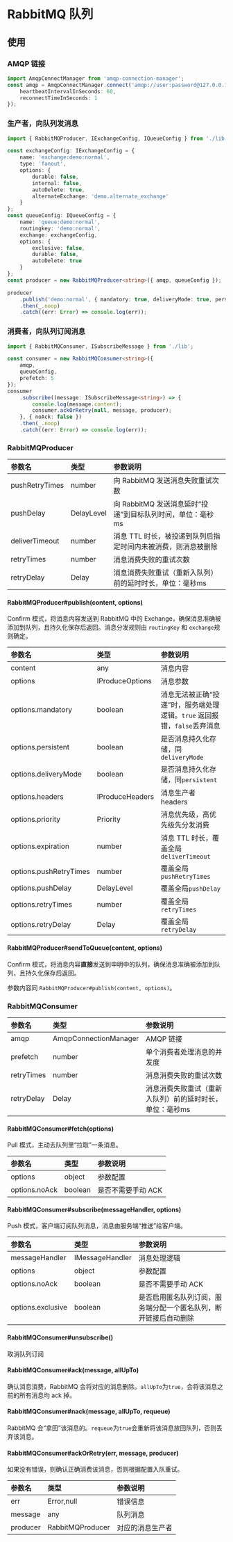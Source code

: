 # RabbitMQ 队列

## 使用
### AMQP 链接
```typescript
import AmqpConnectManager from 'amqp-connection-manager';
const amqp = AmqpConnectManager.connect('amqp://user:password@127.0.0.1:5672/%2F', {
    heartbeatIntervalInSeconds: 60,
    reconnectTimeInSeconds: 1
});
```
### 生产者，向队列发消息
```typescript
import { RabbitMQProducer, IExchangeConfig, IQueueConfig } from './lib';

const exchangeConfig: IExchangeConfig = {
    name: 'exchange:demo:normal',
    type: 'fanout',
    options: {
        durable: false,
        internal: false,
        autoDelete: true,
        alternateExchange: 'demo.alternate_exchange'
    }
};
const queueConfig: IQueueConfig = {
    name: 'queue:demo:normal',
    routingkey: 'demo:normal',
    exchange: exchangeConfig,
    options: {
        exclusive: false,
        durable: false,
        autoDelete: true
    }
};
const producer = new RabbitMQProducer<string>({ amqp, queueConfig });

producer
    .publish('demo:normal', { mandatory: true, deliveryMode: true, persistent: true })
    .then(_.noop)
    .catch((err: Error) => console.log(err));
```

### 消费者，向队列订阅消息
```typescript
import { RabbitMQConsumer, ISubscribeMessage } from './lib';

const consumer = new RabbitMQConsumer<string>({
    amqp,
    queueConfig,
    prefetch: 5
});
consumer
    .subscribe((message: ISubscribeMessage<string>) => {
        console.log(message.content);
        consumer.ackOrRetry(null, message, producer);
    }, { noAck: false })
    .then(_.noop)
    .catch((err: Error) => console.log(err));
```

### RabbitMQProducer
| 参数名 | 类型 | 参数说明 |
| :-- | :-- | :-- |
| pushRetryTimes | number | 向 RabbitMQ 发送消息失败重试次数 |
| pushDelay | DelayLevel | 向 RabbitMQ 发送消息延时“投递”到目标队列时间，单位：毫秒ms |
| deliverTimeout | number | 消息 TTL 时长，被投递到队列后指定时间内未被消费，则消息被删除 |
| retryTimes | number | 消息消费失败的重试次数 |
| retryDelay | Delay | 消息消费失败重试（重新入队列）前的延时时长，单位：毫秒ms |

#### RabbitMQProducer#publish(content, options)
Confirm 模式，将消息内容发送到 RabbitMQ 中的 Exchange，确保消息准确被添加到队列，且持久化保存后返回。消息分发规则由 ```routingKey``` 和 ```exchange```规则确定。

| 参数名 | 类型 | 参数说明 |
| :-- | :-- | :-- |
| content | any | 消息内容 |
| options | IProduceOptions | 消息参数 |
| options.mandatory | boolean | 消息无法被正确“投递”时，服务端处理逻辑。```true``` 返回报错，```false```丢弃消息 |
| options.persistent | boolean | 是否消息持久化存储，同```deliveryMode``` |
| options.deliveryMode | boolean | 是否消息持久化存储，同```persistent``` |
| options.headers | IProduceHeaders | 消息生产者 headers |
| options.priority | Priority | 消息优先级，高优先级先分发消费 |
| options.expiration | number | 消息 TTL 时长，覆盖全局 ```deliverTimeout``` |
| options.pushRetryTimes | number | 覆盖全局```pushRetryTimes``` |
| options.pushDelay | DelayLevel | 覆盖全局```pushDelay``` |
| options.retryTimes | number | 覆盖全局```retryTimes``` |
| options.retryDelay | Delay | 覆盖全局```retryDelay``` |


#### RabbitMQProducer#sendToQueue(content, options)
Confirm 模式，将消息内容**直接**发送到申明中的队列，确保消息准确被添加到队列，且持久化保存后返回。

参数内容同 ```RabbitMQProducer#publish(content, options)```。

### RabbitMQConsumer
| 参数名 | 类型 | 参数说明 |
| :-- | :-- | :-- |
| amqp | AmqpConnectionManager | AMQP 链接 |
| prefetch | number | 单个消费者处理消息的并发度 |
| retryTimes | number | 消息消费失败的重试次数 |
| retryDelay | Delay | 消息消费失败重试（重新入队列）前的延时时长，单位：毫秒ms |

#### RabbitMQConsumer#fetch(options)
Pull 模式，主动去队列里“拉取”一条消息。

| 参数名 | 类型 | 参数说明 |
| :-- | :-- | :-- |
| options | object | 参数配置 |
| options.noAck | boolean | 是否不需要手动 ACK |

#### RabbitMQConsumer#subscribe(messageHandler, options)
Push 模式，客户端订阅队列消息，消息由服务端“推送”给客户端。

| 参数名 | 类型 | 参数说明 |
| :-- | :-- | :-- |
| messageHandler | IMessageHandler<T> | 消息处理逻辑 |
| options | object | 参数配置 |
| options.noAck | boolean | 是否不需要手动 ACK |
| options.exclusive | boolean | 是否启用匿名队列订阅，服务端分配一个匿名队列，断开链接后自动删除 |

#### RabbitMQConsumer#unsubscribe()
取消队列订阅

#### RabbitMQConsumer#ack(message, allUpTo)
确认消息消费，RabbitMQ 会将对应的消息删除。```allUpTo```为```true```，会将该消息之前的所有消息均 ack 掉。

#### RabbitMQConsumer#nack(message, allUpTo, requeue)
RabbitMQ 会“拿回”该消息的。```requeue```为```true```会重新将该消息放回队列，否则丢弃该消息。


#### RabbitMQConsumer#ackOrRetry(err, message, producer)
如果没有错误，则确认正确消费该消息，否则根据配置入队重试。

| 参数名 | 类型 | 参数说明 |
| :-- | :-- | :-- |
| err | Error,null | 错误信息 |
| message | any | 队列消息 |
| producer | RabbitMQProducer | 对应的消息生产者 |

